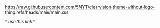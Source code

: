 https://raw.githubusercontent.com/5MYT/clearvision-theme-without-logo-thing/refs/heads/main/main.css

^ *use this link* ^
